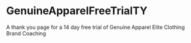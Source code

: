 # GenuineApparelFreeTrialTY
A thank you page for a 14 day free trial of Genuine Apparel Elite Clothing Brand Coaching
